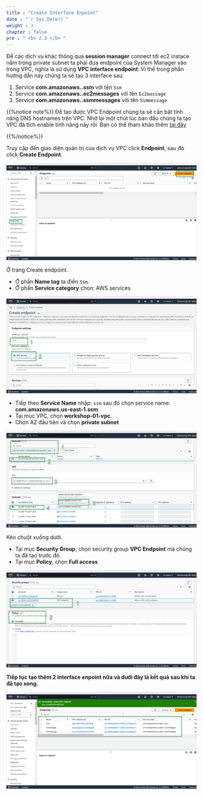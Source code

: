 ```yaml
---
title : "Create Interface Enpoint"
date : "`r Sys.Date()`"
weight : 3
chapter : false
pre : " <b> 2.3 </b> "
---
```


Để các dịch vụ khác thông qua **session manager** connect tới ec2 instace nằm trong private subnet ta phải đưa endpoint của System Manager vào trong VPC, nghĩa là sử dụng **VPC interface endpoint**:
Vì thế trong phần hướng dẫn này chúng ta sẽ tạo 3 interface sau:
1. Service **com.amazonaws.<region>.ssm** với tên `Ssm`
2. Service **com.amazonaws.<region>.ec2messages** với tên `Ec2message`
3. Service **com.amazonaws.<region>.ssmmessages** với tên `Ssmmessage`

{{%notice note%}}
Để tạo được VPC Endpoint chúng ta sẽ cần bật tính năng DNS hostnames trên VPC. Nhớ lại một chút lúc ban đầu chúng ta tạo VPC đã tích enable tính năng này rồi.
Bạn có thể tham khảo thêm [tại đây](https://docs.aws.amazon.com/systems-manager/latest/userguide/session-manager-prerequisites.html)

{{%/notice%}}

Truy cập đến giao diện quản trị của dịch vụ VPC click **Endpoint**, sau đó click **Create Endpoint**.

![ENPOINT](/images/2-prerequiste/2.3-createInterface/001-createEndpoint.png)

Ở trang Create endpoint.
- Ở phần **Name tag** ta điền `Ssm`.
- Ở phần **Service category** chọn: AWS services

![ENPOINT](/images/2-prerequiste/2.3-createInterface/002-createEndpoint.png)

- Tiếp theo **Service Name** nhập: `ssm` sau đó chọn service name: **com.amazonaws.us-east-1.ssm**.
- Tại mục VPC, chọn **workshop-01-vpc**.
- Chọn AZ đầu tiên và chọn **private subnet**

![ENPOINT](/images/2-prerequiste/2.3-createInterface/003-createEndpoint.png)

Kéo chuột xuống dưới.
- Tại mục **Security Group**, chọn security group **VPC Endpoint** mà chúng ta đã tạo trước đó.
- Tại mục **Policy**, chọn **Full access**

![ENPOINT](/images/2-prerequiste/2.3-createInterface/004-createEndpoint.png)

**Tiếp tục tạo thêm 2 interface enpoint nữa và dưới đây là kết quả sau khi ta đã tạo xong.**

![ENPOINT](/images/2-prerequiste/2.3-createInterface/005-createEndpoint.png)

